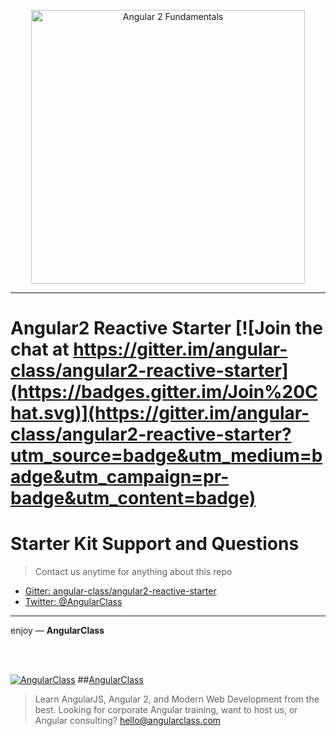 <p align="center">
  <a href="http://courses.angularclass.com/courses/angular-2-fundamentals" target="_blank">
    <img width="438" alt="Angular 2 Fundamentals" src="https://cloud.githubusercontent.com/assets/1016365/17200649/085798c6-543c-11e6-8ad0-2484f0641624.png">
  </a>
</p>

___

# Angular2 Reactive Starter [![Join the chat at https://gitter.im/angular-class/angular2-reactive-starter](https://badges.gitter.im/Join%20Chat.svg)](https://gitter.im/angular-class/angular2-reactive-starter?utm_source=badge&utm_medium=badge&utm_campaign=pr-badge&utm_content=badge)


# Starter Kit Support and Questions
> Contact us anytime for anything about this repo

* [Gitter: angular-class/angular2-reactive-starter](https://gitter.im/angular-class/angular2-reactive-starter)
* [Twitter: @AngularClass](https://twitter.com/AngularClass)

___

enjoy — **AngularClass**

<br><br>

[![AngularClass](https://cloud.githubusercontent.com/assets/1016365/9863770/cb0620fc-5af7-11e5-89df-d4b0b2cdfc43.png  "Angular Class")](https://angularclass.com)
##[AngularClass](https://angularclass.com)
> Learn AngularJS, Angular 2, and Modern Web Development from the best.
> Looking for corporate Angular training, want to host us, or Angular consulting? hello@angularclass.com

